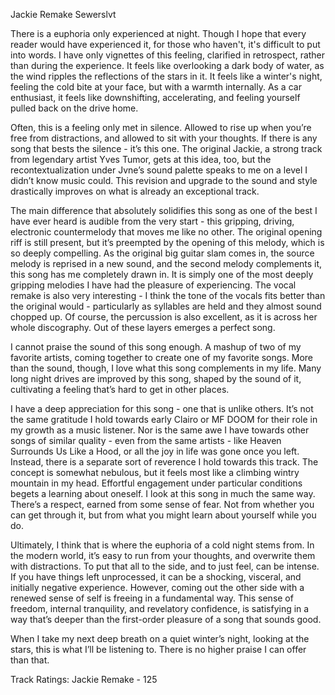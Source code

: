 Jackie Remake
Sewerslvt

There is a euphoria only experienced at night. Though I hope that every reader would have experienced it, for those who haven't, it's difficult to put into words. I have only vignettes of this feeling, clarified in retrospect, rather than during the experience. It feels like overlooking a dark body of water, as the wind ripples the reflections of the stars in it. It feels like a winter's night, feeling the cold bite at your face, but with a warmth internally. As a car enthusiast, it feels like downshifting, accelerating, and feeling yourself pulled back on the drive home.

Often, this is a feeling only met in silence. Allowed to rise up when you’re free from distractions, and allowed to sit with your thoughts. If there is any song that bests the silence - it’s this one. The original Jackie, a strong track from legendary artist Yves Tumor, gets at this idea, too, but the recontextualization under Jvne’s sound palette speaks to me on a level I didn’t know music could. This revision and upgrade to the sound and style drastically improves on what is already an exceptional track.

The main difference that absolutely solidifies this song as one of the best I have ever heard is audible from the very start -  this gripping, driving, electronic countermelody that moves me like no other. The original opening riff is still present, but it’s preempted by the opening of this melody, which is so deeply compelling. As the original big guitar slam comes in, the source melody is reprised in a new sound, and the second melody complements it, this song has me completely drawn in. It is simply one of the most deeply gripping melodies I have had the pleasure of experiencing. The vocal remake is also very interesting - I think the tone of the vocals fits better than the original would - particularly as syllables are held and they almost sound chopped up. Of course, the percussion is also excellent, as it is across her whole discography. Out of these layers emerges a perfect song.

I cannot praise the sound of this song enough. A mashup of two of my favorite artists, coming together to create one of my favorite songs. More than the sound, though, I love what this song complements in my life. Many long night drives are improved by this song, shaped by the sound of it, cultivating a feeling that’s hard to get in other places. 

I have a deep appreciation for this song - one that is unlike others. It’s not the same gratitude I hold towards early Clairo or MF DOOM for their role in my growth as a music listener. Nor is the same awe I have towards other songs of similar quality - even from the same artists - like Heaven Surrounds Us Like a Hood, or all the joy in life was gone once you left. Instead, there is a separate sort of reverence I hold towards this track. The concept is somewhat nebulous, but it feels most like a climbing wintry mountain in my head. Effortful engagement under particular conditions begets a learning about oneself. I look at this song in much the same way. There’s a respect, earned from some sense of fear. Not from whether you can get through it, but from what you might learn about yourself while you do.

Ultimately, I think that is where the euphoria of a cold night stems from. In the modern world, it’s easy to run from your thoughts, and overwrite them with distractions. To put that all to the side, and to just feel, can be intense. If you have things left unprocessed, it can be a shocking, visceral, and initially negative experience. However, coming out the other side with a renewed sense of self is freeing in a fundamental way. This sense of freedom, internal tranquility, and revelatory confidence, is satisfying in a way that’s deeper than the first-order pleasure of a song that sounds good.

When I take my next deep breath on a quiet winter’s night, looking at the stars, this is what I’ll be listening to. There is no higher praise I can offer than that. 

Track Ratings:
Jackie Remake - 125